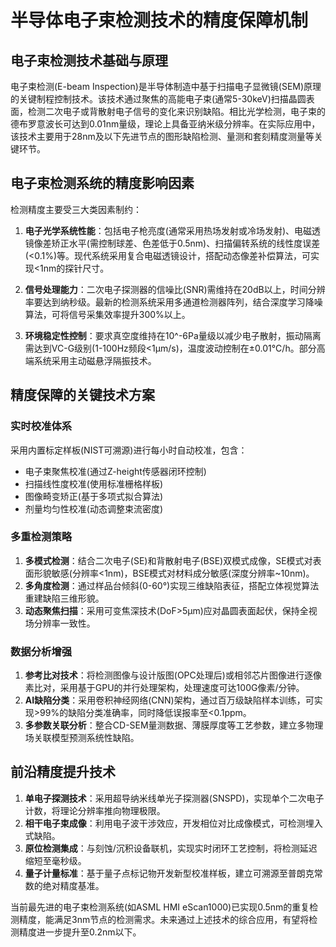 # 半导体电子束检测技术的精度保障机制

## 电子束检测技术基础与原理

电子束检测(E-beam Inspection)是半导体制造中基于扫描电子显微镜(SEM)原理的关键制程控制技术。该技术通过聚焦的高能电子束(通常5-30keV)扫描晶圆表面，检测二次电子或背散射电子信号的变化来识别缺陷。相比光学检测，电子束的德布罗意波长可达到0.01nm量级，理论上具备亚纳米级分辨率。在实际应用中，该技术主要用于28nm及以下先进节点的图形缺陷检测、量测和套刻精度测量等关键环节。

## 电子束检测系统的精度影响因素

检测精度主要受三大类因素制约：
1. **电子光学系统性能**：包括电子枪亮度(通常采用热场发射或冷场发射)、电磁透镜像差矫正水平(需控制球差、色差低于0.5nm)、扫描偏转系统的线性度误差(<0.1%)等。现代系统采用复合电磁透镜设计，搭配动态像差补偿算法，可实现<1nm的探针尺寸。

2. **信号处理能力**：二次电子探测器的信噪比(SNR)需维持在20dB以上，时间分辨率要达到纳秒级。最新的检测系统采用多通道检测器阵列，结合深度学习降噪算法，可将信号采集效率提升300%以上。

3. **环境稳定性控制**：要求真空度维持在10^-6Pa量级以减少电子散射，振动隔离需达到VC-G级别(1-100Hz频段<1μm/s)，温度波动控制在±0.01°C/h。部分高端系统采用主动磁悬浮隔振技术。

## 精度保障的关键技术方案

### 实时校准体系
采用内置标定样板(NIST可溯源)进行每小时自动校准，包含：
- 电子束聚焦校准(通过Z-height传感器闭环控制)
- 扫描线性度校准(使用标准栅格样板)
- 图像畸变矫正(基于多项式拟合算法)
- 剂量均匀性校准(动态调整束流密度)

### 多重检测策略
1. **多模式检测**：结合二次电子(SE)和背散射电子(BSE)双模式成像，SE模式对表面形貌敏感(分辨率<1nm)，BSE模式对材料成分敏感(深度分辨率~10nm)。
2. **多角度检测**：通过样品台倾斜(0-60°)实现三维缺陷表征，搭配立体视觉算法重建缺陷三维形貌。
3. **动态聚焦扫描**：采用可变焦深技术(DoF>5μm)应对晶圆表面起伏，保持全视场分辨率一致性。

### 数据分析增强
1. **参考比对技术**：将检测图像与设计版图(OPC处理后)或相邻芯片图像进行逐像素比对，采用基于GPU的并行处理架构，处理速度可达100G像素/分钟。
2. **AI缺陷分类**：采用卷积神经网络(CNN)架构，通过百万级缺陷样本训练，可实现>99%的缺陷分类准确率，同时降低误报率至<0.1ppm。
3. **多参数关联分析**：整合CD-SEM量测数据、薄膜厚度等工艺参数，建立多物理场关联模型预测系统性缺陷。

## 前沿精度提升技术

1. **单电子探测技术**：采用超导纳米线单光子探测器(SNSPD)，实现单个二次电子计数，将理论分辨率推向物理极限。
2. **相干电子束成像**：利用电子波干涉效应，开发相位对比成像模式，可检测埋入式缺陷。
3. **原位检测集成**：与刻蚀/沉积设备联机，实现实时闭环工艺控制，将检测延迟缩短至毫秒级。
4. **量子计量标准**：基于量子点标记物开发新型校准样板，建立可溯源至普朗克常数的绝对精度基准。

当前最先进的电子束检测系统(如ASML HMI eScan1000)已实现0.5nm的重复检测精度，能满足3nm节点的检测需求。未来通过上述技术的综合应用，有望将检测精度进一步提升至0.2nm以下。